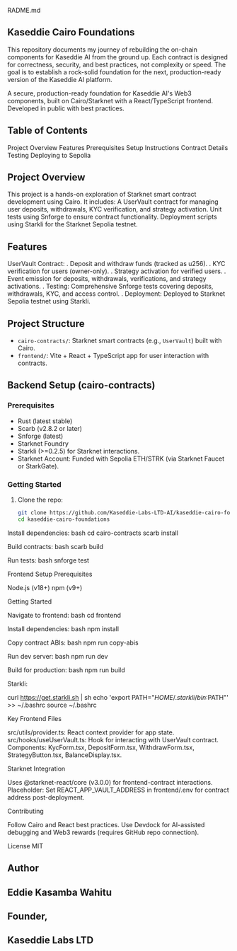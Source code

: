 RADME.md 
## Kaseddie Cairo Foundations

This repository documents my journey of rebuilding the on-chain components for Kaseddie AI from the ground up. Each contract is designed for correctness, security, and best practices, not complexity or speed. The goal is to establish a rock-solid foundation for the next, production-ready version of the Kaseddie AI platform.

A secure, production-ready foundation for Kaseddie AI's Web3 components, built on Cairo/Starknet with a React/TypeScript frontend. Developed in public with best practices.

## Table of Contents
Project Overview
Features
Prerequisites
Setup Instructions
Contract Details
Testing
Deploying to Sepolia

## Project Overview
This project is a hands-on exploration of Starknet smart contract development using Cairo. It includes:
A UserVault contract for managing user deposits, withdrawals, KYC verification, and strategy activation. 
Unit tests using Snforge to ensure contract functionality.
Deployment scripts using Starkli for the Starknet Sepolia testnet.

## Features
UserVault Contract:
. Deposit and withdraw funds (tracked as u256).
. KYC verification for users (owner-only).
. Strategy activation for verified users.
. Event emission for deposits, withdrawals, verifications, and strategy activations.
. Testing: Comprehensive Snforge tests covering deposits, withdrawals, KYC, and access control.
. Deployment: Deployed to Starknet Sepolia testnet using Starkli.

## Project Structure
- `cairo-contracts/`: Starknet smart contracts (e.g., `UserVault`) built with Cairo.
- `frontend/`: Vite + React + TypeScript app for user interaction with contracts.

## Backend Setup (cairo-contracts)
### Prerequisites
- Rust (latest stable)
- Scarb (v2.8.2 or later)
- Snforge (latest)
- Starknet Foundry
- Starkli (>=0.2.5) for Starknet interactions.
- Starknet Account: Funded with Sepolia ETH/STRK (via Starknet Faucet or StarkGate).

### Getting Started
1. Clone the repo:
   ```bash
   git clone https://github.com/Kaseddie-Labs-LTD-AI/kaseddie-cairo-foundations.git
   cd kaseddie-cairo-foundations

Install dependencies:
bash cd cairo-contracts
scarb install

Build contracts:
bash scarb build

Run tests:
bash snforge test


Frontend Setup
Prerequisites

Node.js (v18+)
npm (v9+)

Getting Started

Navigate to frontend:
bash cd frontend

Install dependencies:
bash npm install

Copy contract ABIs:
bash npm run copy-abis

Run dev server:
bash npm run dev

Build for production:
bash npm run build

Starkli:

curl https://get.starkli.sh | sh
echo 'export PATH="$HOME/.starkli/bin:$PATH"' >> ~/.bashrc
source ~/.bashrc

Key Frontend Files

src/utils/provider.ts: React context provider for app state.
src/hooks/useUserVault.ts: Hook for interacting with UserVault contract.
Components: KycForm.tsx, DepositForm.tsx, WithdrawForm.tsx, StrategyButton.tsx, BalanceDisplay.tsx.

Starknet Integration

Uses @starknet-react/core (v3.0.0) for frontend-contract interactions.
Placeholder: Set REACT_APP_VAULT_ADDRESS in frontend/.env for contract address post-deployment.

Contributing

Follow Cairo and React best practices.
Use Devdock for AI-assisted debugging and Web3 rewards (requires GitHub repo connection).

License
MIT
## Author

## Eddie Kasamba Wahitu 
## Founder,
## Kaseddie Labs LTD
